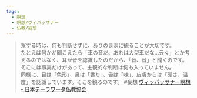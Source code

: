 ```yaml
---
tags:
  - 瞑想
  - 瞑想/ヴィパッサナー
  - 仏教/妄想
---
```

>察する時は、何も判断せずに、ありのままに観ることが大切です。  
たとえば何かが聞こえたら「車の音だ、あれは大型車だな…云々」とか考えるのではなく、耳が音を認識したのだから、「音、音」と聞くのです。そこには事実だけがあって、主観的な判断は何も入っていません。  
同様に、目は「色形」、鼻は「香り」、舌は「味」、皮膚からは「硬さ、温度」を認識しています。そこを観るのです。 #妄想
[ヴィッパッサナー瞑想 - 日本テーラワーダ仏教協会](https://j-theravada.com/world/keyword/keyword-19/)


